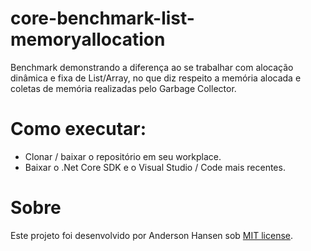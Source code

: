 # core-benchmark-list-memoryallocation
Benchmark demonstrando a diferença ao se trabalhar com alocação dinâmica e fixa de List/Array, no que diz respeito a memória alocada e coletas de memória realizadas pelo Garbage Collector.

# Como executar:
- Clonar / baixar o repositório em seu workplace.
- Baixar o .Net Core SDK e o Visual Studio / Code mais recentes.

# Sobre
Este projeto foi desenvolvido por Anderson Hansen sob [MIT license](LICENSE).